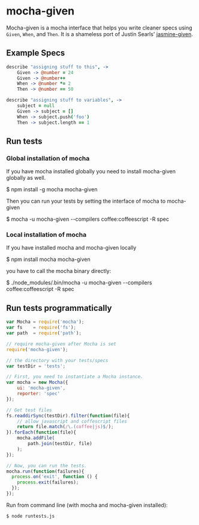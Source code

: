 # mocha-given

Mocha-given is a mocha interface that helps you write cleaner specs using `Given`, `When`, and `Then`.
It is a shameless port of Justin Searls' [jasmine-given](https://github.com/searls/jasmine-given).

## Example Specs

``` coffeescript
describe "assigning stuff to this", ->
	Given -> @number = 24
	Given -> @number++
	When -> @number *= 2
	Then -> @number == 50

describe "assigning stuff to variables", ->
	subject = null
	Given -> subject = []
	When -> subject.push('foo')
	Then -> subject.length == 1
```

## Run tests

### Global installation of mocha

If you have mocha installed globally you need to install mocha-given globally as well.

$ npm install -g mocha mocha-given

Then you can run your tests by setting the interface of mocha to mocha-given

$ mocha -u mocha-given --compilers coffee:coffeescript -R spec

### Local installation of mocha

If you have installed mocha and mocha-given locally

$ npm install mocha mocha-given

you have to call the mocha binary directly:

$ ./node_modules/.bin/mocha -u mocha-given --compilers coffee:coffeescript -R spec


## Run tests programmatically

``` javascript
var Mocha = require('mocha');
var fs    = require('fs');
var path  = require('path');

// require mocha-given after Mocha is set
require('mocha-given');

// the directory with your tests/specs
var testDir = 'tests';

// First, you need to instantiate a Mocha instance.
var mocha = new Mocha({
	ui: 'mocha-given',
	reporter: 'spec'
});

// Get test files
fs.readdirSync(testDir).filter(function(file){
	// allow javascript and coffescript files
	return file.match(/\.(coffee|js)$/);
}).forEach(function(file){
	mocha.addFile(
		path.join(testDir, file)
	);
});

// Now, you can run the tests.
mocha.run(function(failures){
  process.on('exit', function () {
	process.exit(failures);
  });
});
```

Run from command line (with mocha and mocha-given installed):

```
$ node runtests.js
```
